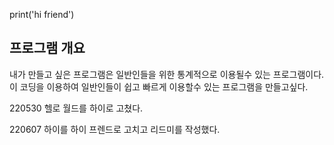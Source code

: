 
print('hi friend')


## 프로그램 개요
내가 만들고 싶은 프로그램은 일반인들을 위한 통계적으로 이용될수 있는 프로그램이다.
이 코딩을 이용하여 일반인들이 쉽고 빠르게 이용할수 있는 프로그램을 만들고싶다.

220530
헬로 월드를 하이로 고쳤다.

220607
하이를 하이 프렌드로 고치고 리드미를 작성했다.


